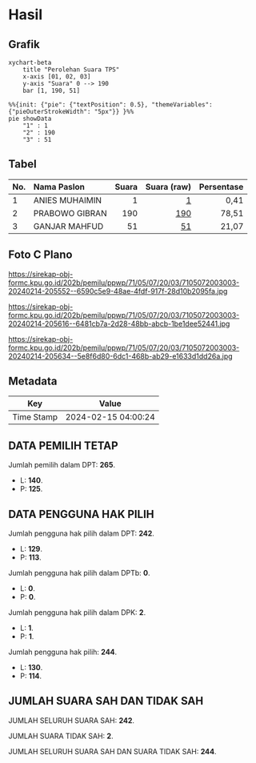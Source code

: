 # Hasil

## Grafik

```mermaid
xychart-beta
    title "Perolehan Suara TPS"
    x-axis [01, 02, 03]
    y-axis "Suara" 0 --> 190
    bar [1, 190, 51]
```

```mermaid
%%{init: {"pie": {"textPosition": 0.5}, "themeVariables": {"pieOuterStrokeWidth": "5px"}} }%%
pie showData
    "1" : 1
    "2" : 190
    "3" : 51
```

## Tabel

| No. | Nama Paslon    | Suara | Suara (raw) | Persentase |
|:--- |:-------------- | -----:| -----------:| ----------:|
| 1   | ANIES MUHAIMIN | 1     | [1][p-1]    | 0,41       |
| 2   | PRABOWO GIBRAN | 190   | [190][p-2]  | 78,51      |
| 3   | GANJAR MAHFUD  | 51    | [51][p-3]   | 21,07      |


[p-1]: https://github.com/gigit-pemilu/pemilu-2024-71-sulawesi-utara/blob/main/pilpres/hitung-suara/sub/71-sulawesi-utara/sub/05-minahasa-selatan/sub/07-motoling/sub/2003-motoling-i/sub/003-tps/sub/paslon-1.txt
[p-2]: https://github.com/gigit-pemilu/pemilu-2024-71-sulawesi-utara/blob/main/pilpres/hitung-suara/sub/71-sulawesi-utara/sub/05-minahasa-selatan/sub/07-motoling/sub/2003-motoling-i/sub/003-tps/sub/paslon-2.txt
[p-3]: https://github.com/gigit-pemilu/pemilu-2024-71-sulawesi-utara/blob/main/pilpres/hitung-suara/sub/71-sulawesi-utara/sub/05-minahasa-selatan/sub/07-motoling/sub/2003-motoling-i/sub/003-tps/sub/paslon-3.txt

## Foto C Plano

https://sirekap-obj-formc.kpu.go.id/202b/pemilu/ppwp/71/05/07/20/03/7105072003003-20240214-205552--6590c5e9-48ae-4fdf-917f-28d10b2095fa.jpg

https://sirekap-obj-formc.kpu.go.id/202b/pemilu/ppwp/71/05/07/20/03/7105072003003-20240214-205616--6481cb7a-2d28-48bb-abcb-1be1dee52441.jpg

https://sirekap-obj-formc.kpu.go.id/202b/pemilu/ppwp/71/05/07/20/03/7105072003003-20240214-205634--5e8f6d80-6dc1-468b-ab29-e1633d1dd26a.jpg


## Metadata

| Key        | Value               |
| ---------- | ------------------- |
| Time Stamp | 2024-02-15 04:00:24 |


## DATA PEMILIH TETAP

Jumlah pemilih dalam DPT: **265**.
 * L: **140**.
 * P: **125**.

## DATA PENGGUNA HAK PILIH

Jumlah pengguna hak pilih dalam DPT: **242**.
 * L: **129**.
 * P: **113**.

Jumlah pengguna hak pilih dalam DPTb: **0**.
 * L: **0**.
 * P: **0**.

Jumlah pengguna hak pilih dalam DPK: **2**.
 * L: **1**.
 * P: **1**.

Jumlah pengguna hak pilih: **244**.
 * L: **130**.
 * P: **114**.

## JUMLAH SUARA SAH DAN TIDAK SAH

JUMLAH SELURUH SUARA SAH: **242**.

JUMLAH SUARA TIDAK SAH: **2**.

JUMLAH SELURUH SUARA SAH DAN SUARA TIDAK SAH: **244**.


